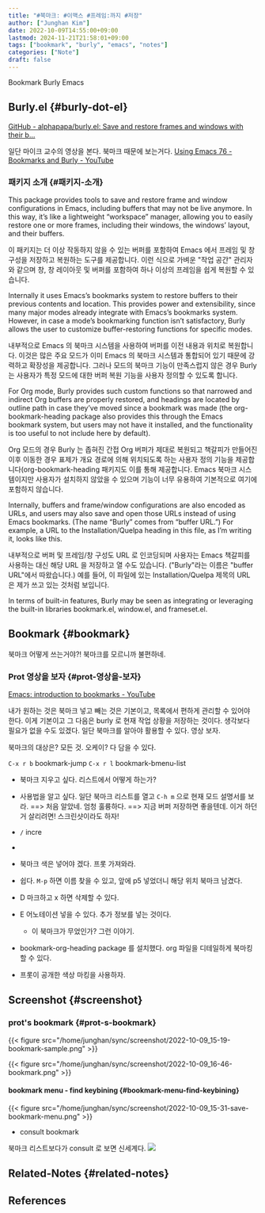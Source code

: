 ```yaml
---
title: "#북마크: #이맥스 #프레임:까지 #저장"
author: ["Junghan Kim"]
date: 2022-10-09T14:55:00+09:00
lastmod: 2024-11-21T21:58:01+09:00
tags: ["bookmark", "burly", "emacs", "notes"]
categories: ["Note"]
draft: false
---
```


Bookmark Burly Emacs


## Burly.el {#burly-dot-el}

[GitHub - alphapapa/burly.el: Save and restore frames and windows with their b...](https://github.com/alphapapa/burly.el)

일단 마이크 교수의 영상을 본다. 북마크 때문에 보는거다. [Using Emacs 76 - Bookmarks and Burly - YouTube](https://www.youtube.com/watch?v=JVFnaQVNEE0)


### 패키지 소개 {#패키지-소개}

This package provides tools to save and restore frame and window configurations in Emacs, including buffers that may not be live anymore. In this way, it’s like a lightweight “workspace” manager, allowing you to easily restore one or more frames, including their windows, the windows’ layout, and their buffers.

이 패키지는 더 이상 작동하지 않을 수 있는 버퍼를 포함하여 Emacs 에서 프레임 및 창 구성을 저장하고 복원하는 도구를 제공합니다. 이런 식으로 가벼운 "작업 공간" 관리자와 같으며 창, 창 레이아웃 및 버퍼를 포함하여 하나 이상의 프레임을 쉽게 복원할 수 있습니다.

Internally it uses Emacs’s bookmarks system to restore buffers to their previous contents and location. This provides power and extensibility, since many major modes already integrate with Emacs’s bookmarks system. However, in case a mode’s bookmarking function isn’t satisfactory, Burly allows the user to customize buffer-restoring functions for specific modes.

내부적으로 Emacs 의 북마크 시스템을 사용하여 버퍼를 이전 내용과 위치로 복원합니다. 이것은 많은 주요 모드가 이미 Emacs 의 북마크 시스템과 통합되어 있기 때문에 강력하고 확장성을 제공합니다. 그러나 모드의 북마크 기능이 만족스럽지 않은 경우 Burly 는 사용자가 특정 모드에 대한 버퍼 복원 기능을 사용자 정의할 수 있도록 합니다.

For Org mode, Burly provides such custom functions so that narrowed and indirect Org buffers are properly restored, and headings are located by outline path in case they’ve moved since a bookmark was made (the org-bookmark-heading package also provides this through the Emacs bookmark system, but users may not have it installed, and the functionality is too useful to not include here by default).

Org 모드의 경우 Burly 는 좁혀진 간접 Org 버퍼가 제대로 복원되고 책갈피가 만들어진 이후 이동한 경우 표제가 개요 경로에 의해 위치되도록 하는 사용자 정의 기능을 제공합니다(org-bookmark-heading 패키지도 이를 통해 제공합니다. Emacs 북마크 시스템이지만 사용자가 설치하지 않았을 수 있으며 기능이 너무 유용하여 기본적으로 여기에 포함하지 않습니다.

Internally, buffers and frame/window configurations are also encoded as URLs, and users may also save and open those URLs instead of using Emacs bookmarks. (The name “Burly” comes from “buffer URL.”) For example, a URL to the Installation/Quelpa heading in this file, as I’m writing it, looks like this.

내부적으로 버퍼 및 프레임/창 구성도 URL 로 인코딩되며 사용자는 Emacs 책갈피를 사용하는 대신 해당 URL 을 저장하고 열 수도 있습니다. ("Burly"라는 이름은 "buffer URL"에서 따왔습니다.) 예를 들어, 이 파일에 있는 Installation/Quelpa 제목의 ​​URL 은 제가 쓰고 있는 것처럼 보입니다.

In terms of built-in features, Burly may be seen as integrating or leveraging the built-in libraries bookmark.el, window.el, and frameset.el.


## Bookmark {#bookmark}

북마크 어떻게 쓰는거야?! 북마크를 모르니까 불편하네.


### Prot 영상을 보자 {#prot-영상을-보자}

[Emacs: introduction to bookmarks - YouTube](https://youtu.be/7eWAfmABHMs)

내가 원하는 것은 북마크 넣고 빼는 것은 기본이고, 목록에서 편하게 관리할 수 있어야 한다. 이게 기본이고 그 다음은 burly 로 현재 작업 상황을 저장하는 것이다. 생각보다 필요가 없을 수도 있겠다. 일단 북마크를 알아야 활용할 수 있다. 영상 보자.

북마크의 대상은? 모든 것. 오케이? 다 담을 수 있다.

`C-x r b` bookmark-jump `C-x r l` bookmark-bmenu-list

-   북마크 지우고 싶다. 리스트에서 어떻게 하는가?
-   사용법을 알고 싶다. 일단 북마크 리스트를 열고 `C-h m` 으로 현재 모드 설명서를 보라. ==&gt; 처음 알았네. 엄청 훌륭하다. ==&gt; 지금 버퍼 저장하면 좋을텐데. 이거 하던거 살리려면! 스크린샷이라도 하자!
-   `/` incre
-

-   북마크 색은 넣어야 겠다. 프롯 가져와라.
-   쉽다. `M-p` 하면 이름 찾을 수 있고, 앞에 p5 넣었더니 해당 위치 북마크 남겼다.
-   D 마크하고 x 하면 삭제할 수 있다.
-   E 어노테이션 넣을 수 있다. 추가 정보를 넣는 것이다.
    -   이 북마크가 무었인가? 그런 이야기.
-   bookmark-org-heading package 를 설치했다. org 파일을 디테일하게 북마킹 할 수 있다.
-   프롯이 공개한 색상 마킹을 사용하자.


## Screenshot {#screenshot}


### prot's bookmark {#prot-s-bookmark}

{{< figure src="/home/junghan/sync/screenshot/2022-10-09_15-19-bookmark-sample.png" >}}

{{< figure src="/home/junghan/sync/screenshot/2022-10-09_16-46-bookmark.png" >}}


#### bookmark menu - find keybining {#bookmark-menu-find-keybining}

{{< figure src="/home/junghan/sync/screenshot/2022-10-09_15-31-save-bookmark-menu.png" >}}

-   consult bookmark

북마크 리스트보다가 consult 로 보면 신세계다. ![](/home/junghan/sync/screenshot/2022-10-09_17-32-consult-bookmark.png)


## Related-Notes {#related-notes}

## References

<style>.csl-entry{text-indent: -1.5em; margin-left: 1.5em;}</style><div class="csl-bib-body">
</div>
